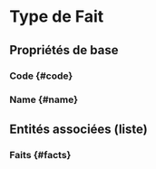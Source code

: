 # Type de Fait
<!--- THIS FILE IS GENERATED PLEASE DO NOT EDIT IT DIRECTLY --->



## Propriétés de base

### Code {#code}
        

### Name {#name}
        




## Entités associées (liste)

### Faits {#facts}
        




